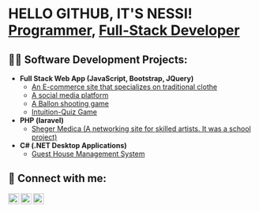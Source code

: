 <h1>HELLO GITHUB, IT'S NESSI! <br/><a href="https://github.com/Yahwenissi">Programmer</a>, <a href="https://x.com/YahwenissiElias">Full-Stack Developer</a> </h1>

<h2>👨‍💻 Software Development Projects:</h2>

- <b>Full Stack Web App (JavaScript, Bootstrap, JQuery)</b>
  - [An E-commerce site that specializes on traditional clothe](https://eyerou-design.squarespace.com/config/?frameUrl=%2F)
  - [A social media platform ](https://github.com/Yahwenissi/Social-Media-Platform.git)
  - [A Ballon shooting game ](https://github.com/Yahwenissi/Online-Shooting-Game.git)
  - [Intuition-Quiz Game ](https://github.com/Yahwenissi/Intution-Quiz-Game.git)
- <b>PHP (laravel)</b>
  - [Sheger Medica (A networking site for skilled artists. It was a school project)](https://github.com/Yahwenissi/Sheger-Medica.git)
- <b>C# (.NET Desktop Applications)</b>
  - [Guest House Management System](https://github.com/Yahwenissi/GuestHouse-GUI.git)



<h2> 🤳 Connect with me:</h2>


[<img align="left" alt="YahwenissiElias | Twitter" width="22px" src="https://cdn.jsdelivr.net/npm/simple-icons@v3/icons/twitter.svg" />][twitter]
[<img align="left" alt="YahwenissiElias | LinkedIn" width="22px" src="https://cdn.jsdelivr.net/npm/simple-icons@v3/icons/linkedin.svg" />][linkedin]
[<img align="left" alt="YahwenissiElias | Instagram" width="22px" src="https://cdn.jsdelivr.net/npm/simple-icons@v3/icons/instagram.svg" />][instagram]

[twitter]: https://x.com/YahwenissiElias
[instagram]: https://www.instagram.com/ne_s_s_i/
[linkedin]: https://www.linkedin.com/in/yahwenissi-elias-7ba133258/

<!--
**yahwenissi/yahwenissi** is a ✨ _special_ ✨ repository because its `README.md` (this file) appears on your GitHub profile.

Here are some ideas to get you started:

- 🔭 I’m currently working on ...
- 🌱 I’m currently learning ...
- 👯 I’m looking to collaborate on ...
- 🤔 I’m looking for help with ...
- 💬 Ask me about ...
- 📫 How to reach me: ...
- 😄 Pronouns: ...
- ⚡ Fun fact: ...
-->
